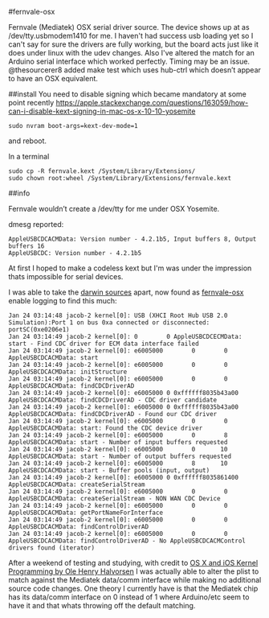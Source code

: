 #fernvale-osx

Fernvale (Mediatek) OSX serial driver source. The device shows up at as /dev/tty.usbmodem1410 for me. I haven't had success usb loading yet so I can't say for sure the drivers are fully working, but the board acts just like it does under linux with the udev changes. Also I've altered the match for an Arduino serial interface which worked perfectly. Timing may be an issue. @thesourcerer8 added make test which uses hub-ctrl which doesn’t appear to have an OSX equivalent.

##install
You need to disable signing which became mandatory at some point recently
https://apple.stackexchange.com/questions/163059/how-can-i-disable-kext-signing-in-mac-os-x-10-10-yosemite
```
sudo nvram boot-args=kext-dev-mode=1
```
and reboot.

In a terminal
```
sudo cp -R fernvale.kext /System/Library/Extensions/
sudo chown root:wheel /System/Library/Extensions/fernvale.kext
```

##info

Fernvale wouldn’t create a /dev/tty for me under OSX Yosemite.

dmesg reported:
```
AppleUSBCDCACMData: Version number - 4.2.1b5, Input buffers 8, Output buffers 16
AppleUSBCDC: Version number - 4.2.1b5
```

At first I hoped to make a codeless kext but I'm was under the impression thats impossible for serial devices. 

I was able to take the [darwin sources](https://opensource.apple.com/tarballs/AppleUSBCDCDriver/) apart, now found as [fernvale-osx](https://github.com/jacobrosenthal/fernvale-osx) enable logging to find this much:
```
Jan 24 03:14:48 jacob-2 kernel[0]: USB (XHCI Root Hub USB 2.0 Simulation):Port 1 on bus 0xa connected or disconnected: portSC(0xe0206e1)
Jan 24 03:14:49 jacob-2 kernel[0]: 0        0 AppleUSBCDCECMData: start - Find CDC driver for ECM data interface failed
Jan 24 03:14:49 jacob-2 kernel[0]: e6005000        0        0 AppleUSBCDCACMData: start
Jan 24 03:14:49 jacob-2 kernel[0]: e6005000        0        0 AppleUSBCDCACMData: initStructure
Jan 24 03:14:49 jacob-2 kernel[0]: e6005000        0        0 AppleUSBCDCACMData: findCDCDriverAD
Jan 24 03:14:49 jacob-2 kernel[0]: e6005000 0 0xffffff8035b43a00 AppleUSBCDCACMData: findCDCDriverAD - CDC driver candidate
Jan 24 03:14:49 jacob-2 kernel[0]: e6005000 0 0xffffff8035b43a00 AppleUSBCDCACMData: findCDCDriverAD - Found our CDC driver
Jan 24 03:14:49 jacob-2 kernel[0]: e6005000        0        0 AppleUSBCDCACMData: start: Found the CDC device driver
Jan 24 03:14:49 jacob-2 kernel[0]: e6005000        0        8 AppleUSBCDCACMData: start - Number of input buffers requested
Jan 24 03:14:49 jacob-2 kernel[0]: e6005000        0       10 AppleUSBCDCACMData: start - Number of output buffers requested
Jan 24 03:14:49 jacob-2 kernel[0]: e6005000        8       10 AppleUSBCDCACMData: start - Buffer pools (input, output)
Jan 24 03:14:49 jacob-2 kernel[0]: e6005000 0 0xffffff8035861400 AppleUSBCDCACMData: createSerialStream
Jan 24 03:14:49 jacob-2 kernel[0]: e6005000        0        0 AppleUSBCDCACMData: createSerialStream - NON WAN CDC Device
Jan 24 03:14:49 jacob-2 kernel[0]: e6005000        0        0 AppleUSBCDCACMData: getPortNameForInterface
Jan 24 03:14:49 jacob-2 kernel[0]: e6005000        0        0 AppleUSBCDCACMData: findControlDriverAD
Jan 24 03:14:49 jacob-2 kernel[0]: e6005000        0        0 AppleUSBCDCACMData: findControlDriverAD - No AppleUSBCDCACMControl drivers found (iterator)
```

After a weekend of testing and studying, with credit to [OS X and iOS Kernel Programming by Ole Henry Halvorsen](http://www.apress.com/9781430235361-4892)  I was actually able to alter the plist to match against the Mediatek data/comm interface while making no additional source code changes. One theory I currently have is that the Mediatek chip has its data/comm interface on 0 instead of 1 where Arduino/etc seem to have it and that whats throwing off the default matching.
